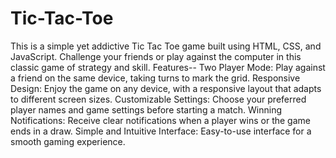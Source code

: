 # Tic-Tac-Toe
This is a simple yet addictive Tic Tac Toe game built using HTML, CSS, and JavaScript. Challenge your friends or play against the computer in this classic game of strategy and skill.
Features--
Two Player Mode: Play against a friend on the same device, taking turns to mark the grid.
Responsive Design: Enjoy the game on any device, with a responsive layout that adapts to different screen sizes.
Customizable Settings: Choose your preferred player names and game settings before starting a match.
Winning Notifications: Receive clear notifications when a player wins or the game ends in a draw.
Simple and Intuitive Interface: Easy-to-use interface for a smooth gaming experience.
